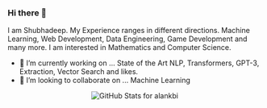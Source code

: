 ### Hi there 👋

I am Shubhadeep. My Experience ranges in different directions. Machine Learning, Web Development, Data Engineering, Game Development and many more. I am interested in Mathematics and Computer Science. 

- 🔭 I’m currently working on ... State of the Art NLP, Transformers, GPT-3, Extraction, Vector Search and likes.
- 👯 I’m looking to collaborate on ... Machine Learning

<p align="center">
  <img alt="GitHub Stats for alankbi" src="https://github-readme-stats.vercel.app/api?username=rcshubhadeep&count_private=true&show_icons=true&include_all_commits=true" />
</p>

<!--
**rcshubhadeep/rcshubhadeep** is a ✨ _special_ ✨ repository because its `README.md` (this file) appears on your GitHub profile.

Here are some ideas to get you started:

- 🔭 I’m currently working on ... Detecting UI Elements in a given screen.
- 🌱 I’m currently learning ... Rust
- 👯 I’m looking to collaborate on ... Machine Learning
- 🤔 I’m looking for help with ...
- 💬 Ask me about ... 
- 📫 How to reach me: ...
- 😄 Pronouns: ...
- ⚡ Fun fact: ...
-->
